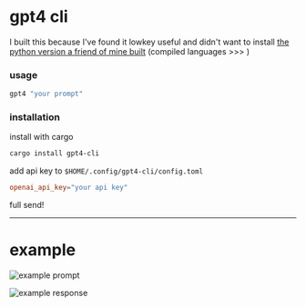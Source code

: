 
# gpt4 cli

I built this because I've found it lowkey useful and didn't want to install [the python version a friend of mine built](https://github.com/dmanjunath/gpt4-cli) (compiled languages >>> )

### usage

```sh
gpt4 "your prompt"
```

### installation

install with cargo
```sh
cargo install gpt4-cli
```

add api key to `$HOME/.config/gpt4-cli/config.toml`
```toml
openai_api_key="your api key"
```

full send!

--------------

# example

![example prompt](./assets/Bildschirmfoto%202024-01-06%20um%203.11.33 PM.png)

![example response](./assets/Bildschirmfoto%202024-01-06%20um%203.13.26 PM.png)
